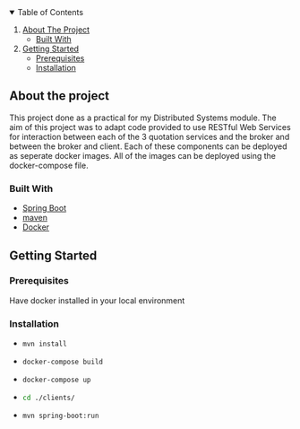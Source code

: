<!-- TABLE OF CONTENTS -->
<details open="open">
    <summary>Table of Contents</summary>
    <ol>
        <li>
            <a href="#about-the-project">About The Project</a>
            <ul>
                <li><a href="#built-with">Built With</a></li>
            </ul>
        </li>
        <li>
            <a href="#getting-started">Getting Started</a>
            <ul>
                <li><a href="#prerequisites">Prerequisites</a></li>
                <li><a href="#installation">Installation</a></li>
            </ul>
        </li>
    </ol>
</details>

<!-- ABOUT THE PROJECT -->
## About the project

This project done as a practical for my Distributed Systems module. The aim of this project was to adapt code provided to use RESTful Web Services for interaction between each of the 3 quotation services and the broker and between the broker and client. Each of these components can be deployed as seperate docker images. All of the images can be deployed using the docker-compose file.

### Built With

* [Spring Boot](https://spring.io)
* [maven](https://maven.apache.org/)
* [Docker](https://www.docker.com/)

<!-- GETTING STARTED -->
## Getting Started

### Prerequisites

Have docker installed in your local environment

### Installation

*   ```sh
    mvn install
    ```
*   ```sh
    docker-compose build
    ```
*   ```sh
    docker-compose up
    ```
*   ```sh
    cd ./clients/
*   ```sh
    mvn spring-boot:run